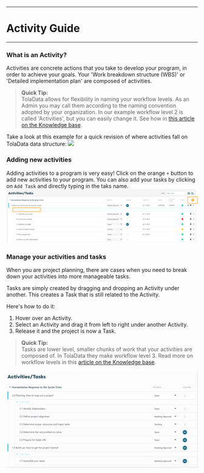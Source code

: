 ****
# Activity Guide
---
### What is an Activity?   

Activities are concrete actions that you take to develop your program, in order to achieve your goals. Your 'Work breakdown structure (WBS)' or 'Detailed implementation plan' are composed of activities.
<!--
This section is focused on capturing all the activities to be completed under your program. This is similar to your program workplan sometimes referred to as the 'Work breakdown structure \(WBS\)' or 'Detailed implementation plan'.
Here's a quick revision of where activities fall on TolaData data structure:

![](https://lh4.googleusercontent.com/fKLB3hpwyaNMz8GD12Qk1vobCH6SRCJB47gRYbThp4C0cubQ7D-SGreVMTDNpYrVptJ9oqRsaEW1o6Q0u-K7dtXfDwcCVgq371euhvrZXhppmgK2IAO1aGjnfqx5uCvfx-81bcpJ)

A great place for you to start will be looking at your program workplan to breakdown your program projects and activities. Here's an example:
-->
> **Quick Tip:**   
> TolaData allows for flexibility in naming your workflow levels. As an Admin you may call them according to the naming convention adopted by your organization. In our example workflow level 2 is called 'Activities', but you can easily change it. See how in [this article on the Knowledge base](https://help.toladata.com/en/4-manage-users/configuration.html).


Take a look at this example for a quick revision of where activities fall on TolaData data structure:
![](https://lh5.googleusercontent.com/Se964hWAQE8Ow-eMKBbcycoVzMYRz7x6DHIILJFxgQ4OF9Wd8jYP0URuGq9c6uj34GsMdfrvy77xTpWSCwCdq64zgBAxiHDCp7K5g_fZPXa7kDodmio4Ko0D3ZvflhIetW6HfXqH)
<!--
### Key information captured in this section

* Estimated activity timeline: start and end date

* Estimated budget

* Sub-activites/tasks breakdown

* Anticipated impact / results

* Description of Deliverables

* Risks and issues

### Why capture activity related information?

Key activity progress information is required to report program success. Here are some reasons why activity progress data can be helpful:

* Easy access to activity progress data to internal management and donor

* Real-time results information help to make mid-course corrections capture lessons and issues.

* Documents key components of a project providing traceability of evidence



### Example of workplan or a work breakdown structure

##### Graphical view

![](https://lh3.googleusercontent.com/gdtmFTTUX44PUKHPZ-BwEbQJirHu2g2gxq3FvRuUgDAxgWj1T3MPpRyAxsbbSoQAd-_RfL6duX5VAO9IiiWjQfB8xdp3qKvSO-TzvZJW90c4L19ImKhrzxP7sZ5-BkFzs8x_uz_v)

##### List view

> River Delta WASH Project

> 1. Fecal waste management system

>   1.1. Fecal level monitoring system

>   1.2. Public awareness campaigns

>   1.3. Latrine construction

>   1.3.1.Pre-construction preparations

>   1.3.1.1. Plan approved by ministry

>   1.3.1.2. Engineering specification approved

>   1.3.1.3. Ground water study

>   1.3.2.Homeowner preparations

>   1.3.3.Procurement

> 2. Household refuse management system

>   2.1 etc.

##### Gantt Chart View

![](https://lh4.googleusercontent.com/zGe11TWyZ4oqVG6H-1kBcK9CbOwkJZARMFymdjrTfG1Mx297dtIWDFGm-VtS64Byfp_Cm3-yUnRKPckiSnI2gYI-emEp1A2z6hrnTvlZcez1in7l27v5DXHCjSI4LWeialz37txA)
-->

### Adding new activities

Adding activities to a program is very easy! Click on the orange `+` button to add new activities to your program. You can also add your tasks by clicking on `Add Task` and directly typing in the taks name.
![](/assets/add_act2.PNG)

###  Manage your activities and tasks
When you are project planning, there are cases when you need to break down your activities into more manageable tasks. 

Tasks are simply created by dragging and dropping an Activity under another. This creates a Task that is still related to the Activity.

Here's how to do it:

1. Hover over an Activity.
2. Select an Activity and drag it from left to right under another Activity.
3. Release it and the project is now a Task.

> **Quick Tip:**   
> Tasks are lower level, smaller chunks of work that your activities are composed of. In TolaData they make workflow level 3. Read more on workflow levels in this [article on the Knowledge base](https://help.toladata.com/en/4-manage-users/configuration.html).

![](/assets/drag_act3.gif)


